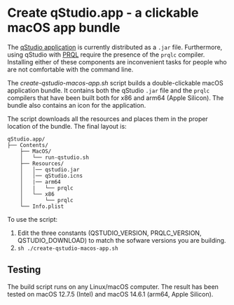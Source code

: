 # Create qStudio.app - a clickable macOS app bundle

The [qStudio application](https://www.timestored.com/qstudio/prql-ide)
is currently distributed as a `.jar` file.
Furthermore, using qStudio with
[PRQL](https://prql-lang.org) require the presence of
the `prqlc` compiler.
Installing either of these components are inconvenient
tasks for people who are not
comfortable with the command line.

The _create-qstudio-macos-app.sh_ script builds a
double-clickable macOS application bundle.
It contains both the qStudio
`.jar` file and the `prqlc` compilers that have been
built both for x86 and arm64 (Apple Silicon).
The bundle also contains an icon for the application.

The script downloads all the resources and places them
in the proper location of the bundle.
The final layout is:

```
qStudio.app/
├── Contents/
    ├── MacOS/
    │   └── run-qstudio.sh
    ├── Resources/
    │   │── qstudio.jar
    │   │── qStudio.icns
    │   |── arm64
    │   |   └── prqlc
    │   └── x86
    │       └── prqlc  
    └── Info.plist

```

To use the script:

1. Edit the three constants
  (QSTUDIO_VERSION, PRQLC_VERSION, QSTUDIO_DOWNLOAD)
  to match the sofware versions you are building.
2. `sh ./create-qstudio-macos-app.sh`

## Testing

The build script runs on any Linux/macOS computer.
The result has been tested on macOS 12.7.5 (Intel)
and macOS 14.6.1 (arm64, Apple Silicon).
